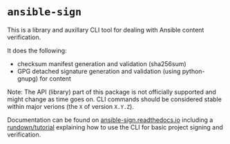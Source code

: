 # `ansible-sign`

This is a library and auxillary CLI tool for dealing with Ansible content
verification.

It does the following:

- checksum manifest generation and validation (sha256sum)
- GPG detached signature generation and validation (using python-gnupg) for
  content

Note: The API (library) part of this package is not officially supported and
might change as time goes on. CLI commands should be considered stable within
major verions (the `X` of version `X.Y.Z`).

Documentation can be found on [ansible-sign.readthedocs.io](https://ansible-sign.readthedocs.io/en/latest/)
including a
[rundown/tutorial](https://ansible.github.io/ansible-sign/rundown.html)
explaining how to use the CLI for basic project signing and verification.
